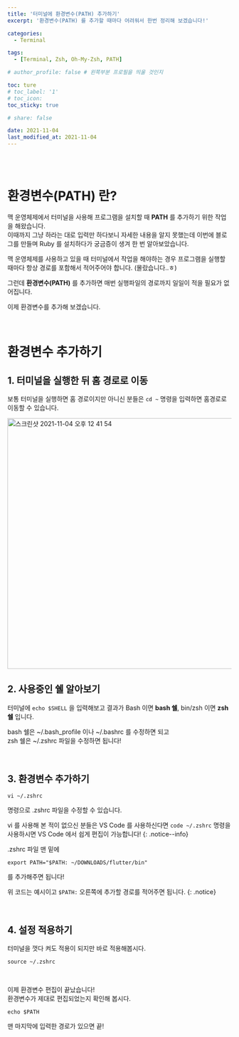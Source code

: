 ```yaml
---
title: '터미널에 환경변수(PATH) 추가하기'
excerpt: '환경변수(PATH) 를 추가할 때마다 어려워서 한번 정리해 보겠습니다!'

categories:
  - Terminal

tags:
  - [Terminal, Zsh, Oh-My-Zsh, PATH]

# author_profile: false # 왼쪽부분 프로필을 띄울 것인지

toc: ture
# toc_label: '1'
# toc_icon:
toc_sticky: true

# share: false

date: 2021-11-04
last_modified_at: 2021-11-04
---
```


<br>
<br>

# 환경변수(PATH) 란?

맥 운영체제에서 터미널을 사용해 프로그램을 설치할 때 **PATH** 를 추가하기 위한 작업을 해왔습니다.  
이때까지 그냥 하라는 대로 입력만 하다보니 자세한 내용을 알지 못했는데 이번에 블로그를 만들며 Ruby 를 설치하다가 궁금증이 생겨 한 번 알아보았습니다.

맥 운영체제를 사용하고 있을 때 터미널에서 작업을 해야하는 경우 프로그램을 실행할 때마다 항상 경로를 포함해서 적어주어야 합니다. (몰랐습니다..ㅎ)

그런데 **환경변수(PATH)** 를 추가하면 매번 실행파일의 경로까지 일일이 적을 필요가 없어집니다.

이제 환경변수를 추가해 보겠습니다.

<br>

# 환경변수 추가하기

## 1. 터미널을 실행한 뒤 홈 경로로 이동

보통 터미널을 실행하면 홈 경로이지만 아니신 분들은 `cd ~` 명령을 입력하면 홈경로로 이동할 수 있습니다.

<img width="564" alt="스크린샷 2021-11-04 오후 12 41 54" src="https://user-images.githubusercontent.com/87692499/140254390-bb477754-438d-4111-aeab-2e49b9cd20c7.png">

## 2. 사용중인 쉘 알아보기

터미널에 `echo $SHELL` 을 입력해보고 결과가 Bash 이면 **bash 쉘**, bin/zsh 이면 **zsh 쉘** 입니다.

bash 쉘은 ~/.bash_profile 이나 ~/.bashrc 를 수정하면 되고  
zsh 쉘은 ~/.zshrc 파일을 수정하면 됩니다!

<br>

## 3. 환경변수 추가하기

```
vi ~/.zshrc
```

명령으로 .zshrc 파일을 수정할 수 있습니다.

vi 를 사용해 본 적이 없으신 분들은 VS Code 를 사용하신다면 `code ~/.zshrc` 명령을 사용하시면 VS Code 에서 쉽게 편집이 가능합니다!
{: .notice--info}

.zshrc 파일 맨 밑에

```
export PATH="$PATH: ~/DOWNLOADS/flutter/bin"
```

를 추가해주면 됩니다!

위 코드는 예시이고 `$PATH:` 오른쪽에 추가할 경로를 적어주면 됩니다.
{: .notice}

<br>

## 4. 설정 적용하기

터미널을 껏다 켜도 적용이 되지만 바로 적용해봅시다.

```
source ~/.zshrc
```

<br>

이제 환경변수 편집이 끝났습니다!  
환경변수가 제대로 편집되었는지 확인해 봅시다.

```
echo $PATH
```

맨 마지막에 입력한 경로가 있으면 끝!
